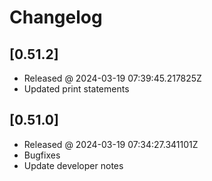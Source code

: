 # Changelog

## [0.51.2]

- Released @ 2024-03-19 07:39:45.217825Z
- Updated print statements

## [0.51.0]

- Released @ 2024-03-19 07:34:27.341101Z
- Bugfixes
- Update developer notes
